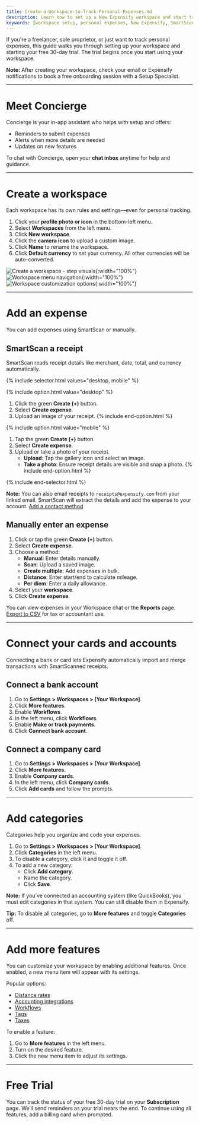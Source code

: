 ```yaml
---
title: Create-a-Workspace-to-Track-Personal-Expenses.md
description: Learn how to set up a New Expensify workspace and start tracking your personal or freelance expenses.
keywords: [workspace setup, personal expenses, New Expensify, SmartScan, categories, free trial]
---
```

<div id="new-expensify" markdown="1">

If you're a freelancer, sole proprietor, or just want to track personal expenses, this guide walks you through setting up your workspace and starting your free 30-day trial. The trial begins once you start using your workspace.

**Note:** After creating your workspace, check your email or Expensify notifications to book a free onboarding session with a Setup Specialist.

---

# Meet Concierge

Concierge is your in-app assistant who helps with setup and offers:
- Reminders to submit expenses
- Alerts when more details are needed
- Updates on new features

To chat with Concierge, open your **chat inbox** anytime for help and guidance.

---

# Create a workspace

Each workspace has its own rules and settings—even for personal tracking.

1. Click your **profile photo or icon** in the bottom-left menu.
2. Select **Workspaces** from the left menu.
3. Click **New workspace**.
4. Click the **camera icon** to upload a custom image.
5. Click **Name** to rename the workspace.
6. Click **Default currency** to set your currency. All other currencies will be auto-converted.

![Create a workspace - step visuals]({{site.url}}/assets/images/ExpensifyHelp_CreateWorkspace_1.png){:width="100%"}
![Workspace menu navigation]({{site.url}}/assets/images/ExpensifyHelp_CreateWorkspace_2.png){:width="100%"}
![Workspace customization options]({{site.url}}/assets/images/ExpensifyHelp_CreateWorkspace_3.png){:width="100%"}

---

# Add an expense

You can add expenses using SmartScan or manually.

## SmartScan a receipt

SmartScan reads receipt details like merchant, date, total, and currency automatically.

{% include selector.html values="desktop, mobile" %}

{% include option.html value="desktop" %}
1. Click the green **Create (+)** button.
2. Select **Create expense**.
3. Upload an image of your receipt.
{% include end-option.html %}

{% include option.html value="mobile" %}
1. Tap the green **Create (+)** button.
2. Select **Create expense**.
3. Upload or take a photo of your receipt.
    - **Upload**: Tap the gallery icon and select an image.
    - **Take a photo**: Ensure receipt details are visible and snap a photo.
{% include end-option.html %}

{% include end-selector.html %}

**Note:** You can also email receipts to `receipts@expensify.com` from your linked email. SmartScan will extract the details and add the expense to your account. [Add a contact method](https://help.expensify.com/articles/new-expensify/settings/Change-or-add-email-address)

## Manually enter an expense

1. Click or tap the green **Create (+)** button.
2. Select **Create expense**.
3. Choose a method:
   - **Manual**: Enter details manually.
   - **Scan**: Upload a saved image.
   - **Create multiple**: Add expenses in bulk.
   - **Distance**: Enter start/end to calculate mileage.
   - **Per diem**: Enter a daily allowance.
4. Select your **workspace**.
5. Click **Create expense**.

You can view expenses in your Workspace chat or the **Reports** page. [Export to CSV](https://help.expensify.com/articles/new-expensify/expenses-and-payments/Search-and-Download-Expenses) for tax or accountant use.

---

# Connect your cards and accounts

Connecting a bank or card lets Expensify automatically import and merge transactions with SmartScanned receipts.

## Connect a bank account

1. Go to **Settings > Workspaces > [Your Workspace]**.
2. Click **More features**.
3. Enable **Workflows**.
4. In the left menu, click **Workflows**.
5. Enable **Make or track payments**.
6. Click **Connect bank account**.

## Connect a company card

1. Go to **Settings > Workspaces > [Your Workspace]**.
2. Click **More features**.
3. Enable **Company cards**.
4. In the left menu, click **Company cards**.
5. Click **Add cards** and follow the prompts.

---

# Add categories

Categories help you organize and code your expenses.

1. Go to **Settings > Workspaces > [Your Workspace]**.
2. Click **Categories** in the left menu.
3. To disable a category, click it and toggle it off.
4. To add a new category:
   - Click **Add category**.
   - Name the category.
   - Click **Save**.

**Note:** If you’ve connected an accounting system (like QuickBooks), you must edit categories in that system. You can still disable them in Expensify.

**Tip:** To disable all categories, go to **More features** and toggle **Categories** off.

---

# Add more features

You can customize your workspace by enabling additional features. Once enabled, a new menu item will appear with its settings.

Popular options:
- [Distance rates](https://help.expensify.com/articles/new-expensify/workspaces/Set-distance-rates)
- [Accounting integrations](https://help.expensify.com/new-expensify/hubs/connections/)
- [Workflows](https://help.expensify.com/articles/new-expensify/workspaces/Set-up-workflows)
- [Tags](https://help.expensify.com/articles/new-expensify/workspaces/Create-expense-tags)
- [Taxes](https://help.expensify.com/articles/new-expensify/workspaces/Track-taxes)

To enable a feature:
1. Go to **More features** in the left menu.
2. Turn on the desired feature.
3. Click the new menu item to adjust its settings.

---

# Free Trial

You can track the status of your free 30-day trial on your **Subscription** page. We’ll send reminders as your trial nears the end. To continue using all features, add a billing card when prompted.

</div>
